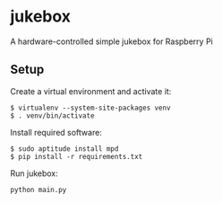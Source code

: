 jukebox
=======

A hardware-controlled simple jukebox for Raspberry Pi

## Setup
Create a virtual environment and activate it:

    $ virtualenv --system-site-packages venv
    $ . venv/bin/activate

Install required software:

    $ sudo aptitude install mpd
    $ pip install -r requirements.txt

Run jukebox:

    python main.py
